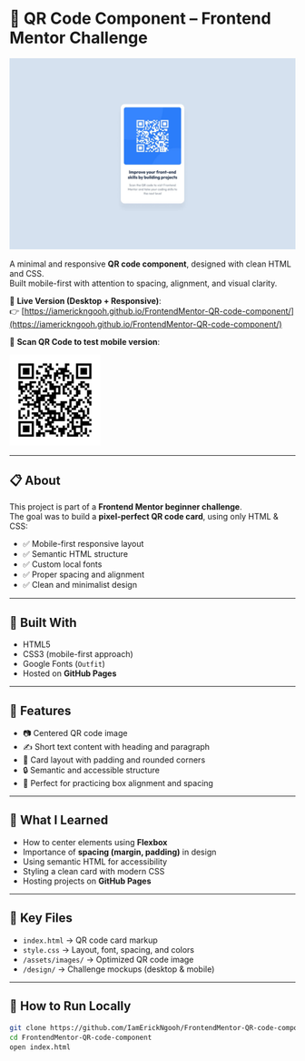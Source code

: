 # 📱 QR Code Component – Frontend Mentor Challenge

<img src="./design/desktop-design.jpg" alt="Desktop preview" />

A minimal and responsive **QR code component**, designed with clean HTML and CSS.  
Built mobile-first with attention to spacing, alignment, and visual clarity.

🔗 **Live Version (Desktop + Responsive)**:  
👉 [https://iamerickngooh.github.io/FrontendMentor-QR-code-component/](https://iamerickngooh.github.io/FrontendMentor-QR-code-component/)

📱 **Scan QR Code to test mobile version**:

<img src="./images/qr-code.png" alt="QR Code for mobile" width="160"/>

---

## 📋 About

This project is part of a **Frontend Mentor beginner challenge**.  
The goal was to build a **pixel-perfect QR code card**, using only HTML & CSS:

- ✅ Mobile-first responsive layout  
- ✅ Semantic HTML structure  
- ✅ Custom local fonts  
- ✅ Proper spacing and alignment  
- ✅ Clean and minimalist design

---

## 🔧 Built With

- HTML5  
- CSS3 (mobile-first approach)  
- Google Fonts (`Outfit`)  
- Hosted on **GitHub Pages**

---

## 🎯 Features

- 📷 Centered QR code image  
- ✍️ Short text content with heading and paragraph  
- 📱 Card layout with padding and rounded corners  
- 🔒 Semantic and accessible structure  
- 💎 Perfect for practicing box alignment and spacing  

---

## 🧠 What I Learned

- How to center elements using **Flexbox**  
- Importance of **spacing (margin, padding)** in design  
- Using semantic HTML for accessibility  
- Styling a clean card with modern CSS  
- Hosting projects on **GitHub Pages**

---

## 📁 Key Files

- `index.html` → QR code card markup  
- `style.css` → Layout, font, spacing, and colors  
- `/assets/images/` → Optimized QR code image  
- `/design/` → Challenge mockups (desktop & mobile)

---

## 🚀 How to Run Locally

```bash
git clone https://github.com/IamErickNgooh/FrontendMentor-QR-code-component.git
cd FrontendMentor-QR-code-component
open index.html
